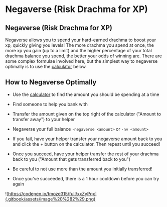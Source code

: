 # Negaverse \(Risk Drachma for XP\)

## Negaverse \(Risk Drachma for XP\)

Negaverse allows you to spend your hard-earned drachma to boost your xp, quickly giving you levels!
The more drachma you spend at once, the more xp you gain (up to a limit) and the higher percentage of your total drachma balance you spend, the better your odds of winning are. There are some complex formulae involved here, but the simplest way to negaverse optimally is to use the [calculator](https://codepen.io/tmoze315/full/xxZyPqx) below.

## How to Negaverse Optimally

* Use the [calculator](https://codepen.io/tmoze315/full/xxZyPqx) to find the amount you should be spending at a time

* Find someone to help you bank with

* Transfer the amount given on the top right of the calculator ("Amount to transfer away") to your helper

* Negaverse your full balance `-negaverse <amount>` or `-nv <amount>`

* If you fail, have your helper transfer your negaverse amount back to you and click the + button on the calculator. Then repeat until you succeed!

* Once you succeed, have your helper transfer the rest of your drachma back to you ("Amount that gets transferred back to you")

* Be careful to not use more than the amount you initially transferred!

* Once you've succeeded, there is a 1 hour cooldown before you can try again


![https://codepen.io/tmoze315/full/xxZyPqx](.gitbook/assets/image%20%282%29.png)

